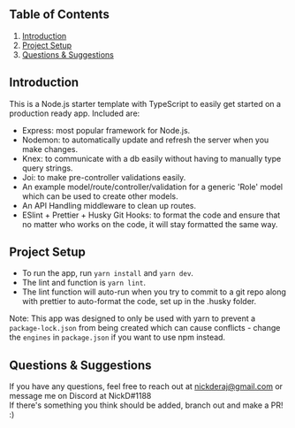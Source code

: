 ## Table of Contents

1. [Introduction](#introduction)
2. [Project Setup](#project-setup)
3. [Questions & Suggestions](#questions--suggestions)

## Introduction

This is a Node.js starter template with TypeScript to easily get started on a production ready app. Included are:

- Express: most popular framework for Node.js.
- Nodemon: to automatically update and refresh the server when you make changes.
- Knex: to communicate with a db easily without having to manually type query strings.
- Joi: to make pre-controller validations easily.
- An example model/route/controller/validation for a generic 'Role' model which can be used to create other models.
- An API Handling middleware to clean up routes.
- ESlint + Prettier + Husky Git Hooks: to format the code and ensure that no matter who works on the code, it will stay formatted the same way.

## Project Setup

- To run the app, run `yarn install` and `yarn dev`.
- The lint and function is `yarn lint`.
- The lint function will auto-run when you try to commit to a git repo along with prettier to auto-format the code, set up in the .husky folder.

Note: This app was designed to only be used with yarn to prevent a `package-lock.json` from being created which can cause conflicts - change the `engines` in `package.json` if you want to use npm instead.

## Questions & Suggestions

If you have any questions, feel free to reach out at nickderaj@gmail.com or message me on Discord at NickD#1188<br/>
If there's something you think should be added, branch out and make a PR! :)
